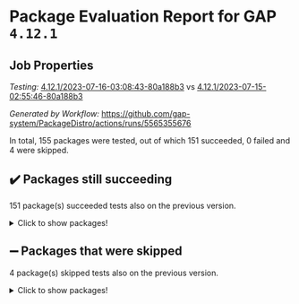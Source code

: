 # Package Evaluation Report for GAP `4.12.1`

## Job Properties

*Testing:* [4.12.1/2023-07-16-03:08:43-80a188b3](https://github.com/gap-system/PackageDistro/blob/data/reports/4.12.1/2023-07-16-03:08:43-80a188b3) vs [4.12.1/2023-07-15-02:55:46-80a188b3](https://github.com/gap-system/PackageDistro/blob/data/reports/4.12.1/2023-07-15-02:55:46-80a188b3)

*Generated by Workflow:* https://github.com/gap-system/PackageDistro/actions/runs/5565355676

In total, 155 packages were tested, out of which 151 succeeded, 0 failed and 4 were skipped.

## :heavy_check_mark: Packages still succeeding

151 package(s) succeeded tests also on the previous version.
<details><summary>Click to show packages!</summary>

- 4ti2interface 2023.02-04 [(success)](https://github.com/gap-system/PackageDistro/actions/runs/5565355676/jobs/10165742906)
- ace 5.6.2 [(success)](https://github.com/gap-system/PackageDistro/actions/runs/5565355676/jobs/10165742972)
- aclib 1.3.2 [(success)](https://github.com/gap-system/PackageDistro/actions/runs/5565355676/jobs/10165743012)
- agt 0.3.1 [(success)](https://github.com/gap-system/PackageDistro/actions/runs/5565355676/jobs/10165743067)
- alnuth 3.2.1 [(success)](https://github.com/gap-system/PackageDistro/actions/runs/5565355676/jobs/10165743115)
- anupq 3.3.0 [(success)](https://github.com/gap-system/PackageDistro/actions/runs/5565355676/jobs/10165743162)
- atlasrep 2.1.6 [(success)](https://github.com/gap-system/PackageDistro/actions/runs/5565355676/jobs/10165743198)
- autodoc 2023.06.19 [(success)](https://github.com/gap-system/PackageDistro/actions/runs/5565355676/jobs/10165743235)
- automata 1.15 [(success)](https://github.com/gap-system/PackageDistro/actions/runs/5565355676/jobs/10165743276)
- automgrp 1.3.2 [(success)](https://github.com/gap-system/PackageDistro/actions/runs/5565355676/jobs/10165743325)
- autpgrp 1.11 [(success)](https://github.com/gap-system/PackageDistro/actions/runs/5565355676/jobs/10165743370)
- cap 2023.07-06 [(success)](https://github.com/gap-system/PackageDistro/actions/runs/5565355676/jobs/10165743421)
- caratinterface 2.3.5 [(success)](https://github.com/gap-system/PackageDistro/actions/runs/5565355676/jobs/10165743457)
- cddinterface 2022.11.01 [(success)](https://github.com/gap-system/PackageDistro/actions/runs/5565355676/jobs/10165743505)
- circle 1.6.6 [(success)](https://github.com/gap-system/PackageDistro/actions/runs/5565355676/jobs/10165743556)
- classicpres 1.22 [(success)](https://github.com/gap-system/PackageDistro/actions/runs/5565355676/jobs/10165743597)
- cohomolo 1.6.11 [(success)](https://github.com/gap-system/PackageDistro/actions/runs/5565355676/jobs/10165743634)
- congruence 1.2.5 [(success)](https://github.com/gap-system/PackageDistro/actions/runs/5565355676/jobs/10165743687)
- corelg 1.56 [(success)](https://github.com/gap-system/PackageDistro/actions/runs/5565355676/jobs/10165743725)
- crime 1.6 [(success)](https://github.com/gap-system/PackageDistro/actions/runs/5565355676/jobs/10165743752)
- crisp 1.4.6 [(success)](https://github.com/gap-system/PackageDistro/actions/runs/5565355676/jobs/10165743802)
- crypting 0.10.4 [(success)](https://github.com/gap-system/PackageDistro/actions/runs/5565355676/jobs/10165743837)
- cryst 4.1.26 [(success)](https://github.com/gap-system/PackageDistro/actions/runs/5565355676/jobs/10165743876)
- crystcat 1.1.10 [(success)](https://github.com/gap-system/PackageDistro/actions/runs/5565355676/jobs/10165743933)
- ctbllib 1.3.6 [(success)](https://github.com/gap-system/PackageDistro/actions/runs/5565355676/jobs/10165743975)
- cubefree 1.19 [(success)](https://github.com/gap-system/PackageDistro/actions/runs/5565355676/jobs/10165744038)
- curlinterface 2.3.2 [(success)](https://github.com/gap-system/PackageDistro/actions/runs/5565355676/jobs/10165744089)
- cvec 2.8.1 [(success)](https://github.com/gap-system/PackageDistro/actions/runs/5565355676/jobs/10165744141)
- datastructures 0.3.0 [(success)](https://github.com/gap-system/PackageDistro/actions/runs/5565355676/jobs/10165744193)
- deepthought 1.0.6 [(success)](https://github.com/gap-system/PackageDistro/actions/runs/5565355676/jobs/10165744239)
- design 1.8 [(success)](https://github.com/gap-system/PackageDistro/actions/runs/5565355676/jobs/10165744273)
- difsets 2.3.1 [(success)](https://github.com/gap-system/PackageDistro/actions/runs/5565355676/jobs/10165744317)
- digraphs 1.6.2 [(success)](https://github.com/gap-system/PackageDistro/actions/runs/5565355676/jobs/10165744355)
- edim 1.3.7 [(success)](https://github.com/gap-system/PackageDistro/actions/runs/5565355676/jobs/10165744393)
- example 4.3.4 [(success)](https://github.com/gap-system/PackageDistro/actions/runs/5565355676/jobs/10165744436)
- examplesforhomalg 2023.02-04 [(success)](https://github.com/gap-system/PackageDistro/actions/runs/5565355676/jobs/10165744487)
- factint 1.6.3 [(success)](https://github.com/gap-system/PackageDistro/actions/runs/5565355676/jobs/10165744528)
- ferret 1.0.9 [(success)](https://github.com/gap-system/PackageDistro/actions/runs/5565355676/jobs/10165744574)
- fga 1.5.0 [(success)](https://github.com/gap-system/PackageDistro/actions/runs/5565355676/jobs/10165744615)
- fining 1.5.5 [(success)](https://github.com/gap-system/PackageDistro/actions/runs/5565355676/jobs/10165744650)
- float 1.0.3 [(success)](https://github.com/gap-system/PackageDistro/actions/runs/5565355676/jobs/10165744687)
- format 1.4.3 [(success)](https://github.com/gap-system/PackageDistro/actions/runs/5565355676/jobs/10165744728)
- forms 1.2.9 [(success)](https://github.com/gap-system/PackageDistro/actions/runs/5565355676/jobs/10165744777)
- fplsa 1.2.6 [(success)](https://github.com/gap-system/PackageDistro/actions/runs/5565355676/jobs/10165744825)
- fr 2.4.12 [(success)](https://github.com/gap-system/PackageDistro/actions/runs/5565355676/jobs/10165744871)
- francy 2.0.3 [(success)](https://github.com/gap-system/PackageDistro/actions/runs/5565355676/jobs/10165744910)
- fwtree 1.3 [(success)](https://github.com/gap-system/PackageDistro/actions/runs/5565355676/jobs/10165744958)
- gapdoc 1.6.6 [(success)](https://github.com/gap-system/PackageDistro/actions/runs/5565355676/jobs/10165745007)
- gauss 2023.02-04 [(success)](https://github.com/gap-system/PackageDistro/actions/runs/5565355676/jobs/10165745049)
- gaussforhomalg 2023.02-04 [(success)](https://github.com/gap-system/PackageDistro/actions/runs/5565355676/jobs/10165745106)
- gbnp 1.0.5 [(success)](https://github.com/gap-system/PackageDistro/actions/runs/5565355676/jobs/10165745150)
- generalizedmorphismsforcap 2023.03-01 [(success)](https://github.com/gap-system/PackageDistro/actions/runs/5565355676/jobs/10165745211)
- genss 1.6.8 [(success)](https://github.com/gap-system/PackageDistro/actions/runs/5565355676/jobs/10165745272)
- gradedmodules 2023.02-04 [(success)](https://github.com/gap-system/PackageDistro/actions/runs/5565355676/jobs/10165745335)
- gradedringforhomalg 2023.02-04 [(success)](https://github.com/gap-system/PackageDistro/actions/runs/5565355676/jobs/10165745391)
- grape 4.9.0 [(success)](https://github.com/gap-system/PackageDistro/actions/runs/5565355676/jobs/10165745433)
- groupoids 1.73 [(success)](https://github.com/gap-system/PackageDistro/actions/runs/5565355676/jobs/10165745506)
- grpconst 2.6.4 [(success)](https://github.com/gap-system/PackageDistro/actions/runs/5565355676/jobs/10165745573)
- guarana 0.96.3 [(success)](https://github.com/gap-system/PackageDistro/actions/runs/5565355676/jobs/10165745638)
- guava 3.18 [(success)](https://github.com/gap-system/PackageDistro/actions/runs/5565355676/jobs/10165745716)
- hap 1.56 [(success)](https://github.com/gap-system/PackageDistro/actions/runs/5565355676/jobs/10165745774)
- hapcryst 0.1.15 [(success)](https://github.com/gap-system/PackageDistro/actions/runs/5565355676/jobs/10165745834)
- hecke 1.5.3 [(success)](https://github.com/gap-system/PackageDistro/actions/runs/5565355676/jobs/10165745907)
- help 3.5 [(success)](https://github.com/gap-system/PackageDistro/actions/runs/5565355676/jobs/10165745973)
- homalg 2023.02-05 [(success)](https://github.com/gap-system/PackageDistro/actions/runs/5565355676/jobs/10165746050)
- homalgtocas 2023.02-04 [(success)](https://github.com/gap-system/PackageDistro/actions/runs/5565355676/jobs/10165746122)
- idrel 2.45 [(success)](https://github.com/gap-system/PackageDistro/actions/runs/5565355676/jobs/10165746203)
- images 1.3.1 [(success)](https://github.com/gap-system/PackageDistro/actions/runs/5565355676/jobs/10165746263)
- intpic 0.3.0 [(success)](https://github.com/gap-system/PackageDistro/actions/runs/5565355676/jobs/10165746339)
- io 4.8.1 [(success)](https://github.com/gap-system/PackageDistro/actions/runs/5565355676/jobs/10165746421)
- io_forhomalg 2023.02-04 [(success)](https://github.com/gap-system/PackageDistro/actions/runs/5565355676/jobs/10165746477)
- irredsol 1.4.4 [(success)](https://github.com/gap-system/PackageDistro/actions/runs/5565355676/jobs/10165746556)
- json 2.1.1 [(success)](https://github.com/gap-system/PackageDistro/actions/runs/5565355676/jobs/10165746629)
- jupyterkernel 1.5.0 [(success)](https://github.com/gap-system/PackageDistro/actions/runs/5565355676/jobs/10165746703)
- jupyterviz 1.5.6 [(success)](https://github.com/gap-system/PackageDistro/actions/runs/5565355676/jobs/10165746771)
- kan 1.35 [(success)](https://github.com/gap-system/PackageDistro/actions/runs/5565355676/jobs/10165746835)
- kbmag 1.5.11 [(success)](https://github.com/gap-system/PackageDistro/actions/runs/5565355676/jobs/10165746912)
- laguna 3.9.6 [(success)](https://github.com/gap-system/PackageDistro/actions/runs/5565355676/jobs/10165746972)
- liealgdb 2.2.1 [(success)](https://github.com/gap-system/PackageDistro/actions/runs/5565355676/jobs/10165747016)
- liepring 2.8 [(success)](https://github.com/gap-system/PackageDistro/actions/runs/5565355676/jobs/10165747099)
- liering 2.4.2 [(success)](https://github.com/gap-system/PackageDistro/actions/runs/5565355676/jobs/10165747185)
- linearalgebraforcap 2023.06-02 [(success)](https://github.com/gap-system/PackageDistro/actions/runs/5565355676/jobs/10165747260)
- localizeringforhomalg 2023.02-04 [(success)](https://github.com/gap-system/PackageDistro/actions/runs/5565355676/jobs/10165747332)
- loops 3.4.3 [(success)](https://github.com/gap-system/PackageDistro/actions/runs/5565355676/jobs/10165747389)
- lpres 1.0.3 [(success)](https://github.com/gap-system/PackageDistro/actions/runs/5565355676/jobs/10165747461)
- majoranaalgebras 1.5.1 [(success)](https://github.com/gap-system/PackageDistro/actions/runs/5565355676/jobs/10165747550)
- mapclass 1.4.6 [(success)](https://github.com/gap-system/PackageDistro/actions/runs/5565355676/jobs/10165747618)
- matgrp 0.70 [(success)](https://github.com/gap-system/PackageDistro/actions/runs/5565355676/jobs/10165747689)
- matricesforhomalg 2023.02-04 [(success)](https://github.com/gap-system/PackageDistro/actions/runs/5565355676/jobs/10165747755)
- modisom 2.5.4 [(success)](https://github.com/gap-system/PackageDistro/actions/runs/5565355676/jobs/10165747818)
- modulepresentationsforcap 2023.06-02 [(success)](https://github.com/gap-system/PackageDistro/actions/runs/5565355676/jobs/10165747890)
- modules 2023.02-04 [(success)](https://github.com/gap-system/PackageDistro/actions/runs/5565355676/jobs/10165747940)
- monoidalcategories 2023.05-03 [(success)](https://github.com/gap-system/PackageDistro/actions/runs/5565355676/jobs/10165748002)
- nconvex 2022.09-01 [(success)](https://github.com/gap-system/PackageDistro/actions/runs/5565355676/jobs/10165748063)
- nilmat 1.4.2 [(success)](https://github.com/gap-system/PackageDistro/actions/runs/5565355676/jobs/10165748119)
- nock 1.5 [(success)](https://github.com/gap-system/PackageDistro/actions/runs/5565355676/jobs/10165748170)
- normalizinterface 1.3.6 [(success)](https://github.com/gap-system/PackageDistro/actions/runs/5565355676/jobs/10165748236)
- nq 2.5.10 [(success)](https://github.com/gap-system/PackageDistro/actions/runs/5565355676/jobs/10165748299)
- numericalsgps 1.3.1 [(success)](https://github.com/gap-system/PackageDistro/actions/runs/5565355676/jobs/10165748365)
- openmath 11.5.3 [(success)](https://github.com/gap-system/PackageDistro/actions/runs/5565355676/jobs/10165748416)
- orb 4.9.0 [(success)](https://github.com/gap-system/PackageDistro/actions/runs/5565355676/jobs/10165748471)
- packagemanager 1.4.1 [(success)](https://github.com/gap-system/PackageDistro/actions/runs/5565355676/jobs/10165748525)
- patternclass 2.4.3 [(success)](https://github.com/gap-system/PackageDistro/actions/runs/5565355676/jobs/10165748583)
- permut 2.0.4 [(success)](https://github.com/gap-system/PackageDistro/actions/runs/5565355676/jobs/10165748647)
- polenta 1.3.10 [(success)](https://github.com/gap-system/PackageDistro/actions/runs/5565355676/jobs/10165748708)
- polymaking 0.8.6 [(success)](https://github.com/gap-system/PackageDistro/actions/runs/5565355676/jobs/10165748760)
- primgrp 3.4.4 [(success)](https://github.com/gap-system/PackageDistro/actions/runs/5565355676/jobs/10165748813)
- profiling 2.5.4 [(success)](https://github.com/gap-system/PackageDistro/actions/runs/5565355676/jobs/10165748872)
- qpa 1.34 [(success)](https://github.com/gap-system/PackageDistro/actions/runs/5565355676/jobs/10165748917)
- quagroup 1.8.3 [(success)](https://github.com/gap-system/PackageDistro/actions/runs/5565355676/jobs/10165748967)
- radiroot 2.9 [(success)](https://github.com/gap-system/PackageDistro/actions/runs/5565355676/jobs/10165749016)
- rcwa 4.7.1 [(success)](https://github.com/gap-system/PackageDistro/actions/runs/5565355676/jobs/10165749068)
- rds 1.8 [(success)](https://github.com/gap-system/PackageDistro/actions/runs/5565355676/jobs/10165749106)
- recog 1.4.2 [(success)](https://github.com/gap-system/PackageDistro/actions/runs/5565355676/jobs/10165749154)
- repndecomp 1.3.0 [(success)](https://github.com/gap-system/PackageDistro/actions/runs/5565355676/jobs/10165749197)
- repsn 3.1.1 [(success)](https://github.com/gap-system/PackageDistro/actions/runs/5565355676/jobs/10165749241)
- resclasses 4.7.3 [(success)](https://github.com/gap-system/PackageDistro/actions/runs/5565355676/jobs/10165749288)
- ringsforhomalg 2023.02-05 [(success)](https://github.com/gap-system/PackageDistro/actions/runs/5565355676/jobs/10165749327)
- sco 2023.02-04 [(success)](https://github.com/gap-system/PackageDistro/actions/runs/5565355676/jobs/10165749362)
- scscp 2.4.1 [(success)](https://github.com/gap-system/PackageDistro/actions/runs/5565355676/jobs/10165749395)
- semigroups 5.2.1 [(success)](https://github.com/gap-system/PackageDistro/actions/runs/5565355676/jobs/10165749435)
- sglppow 2.3 [(success)](https://github.com/gap-system/PackageDistro/actions/runs/5565355676/jobs/10165749481)
- sgpviz 0.999.5 [(success)](https://github.com/gap-system/PackageDistro/actions/runs/5565355676/jobs/10165749516)
- simpcomp 2.1.14 [(success)](https://github.com/gap-system/PackageDistro/actions/runs/5565355676/jobs/10165749542)
- singular 2023.02.09 [(success)](https://github.com/gap-system/PackageDistro/actions/runs/5565355676/jobs/10165749572)
- sl2reps 1.1 [(success)](https://github.com/gap-system/PackageDistro/actions/runs/5565355676/jobs/10165749609)
- sla 1.5.3 [(success)](https://github.com/gap-system/PackageDistro/actions/runs/5565355676/jobs/10165749640)
- smallgrp 1.5.3 [(success)](https://github.com/gap-system/PackageDistro/actions/runs/5565355676/jobs/10165749675)
- smallsemi 0.6.13 [(success)](https://github.com/gap-system/PackageDistro/actions/runs/5565355676/jobs/10165749715)
- sonata 2.9.6 [(success)](https://github.com/gap-system/PackageDistro/actions/runs/5565355676/jobs/10165749755)
- sophus 1.27 [(success)](https://github.com/gap-system/PackageDistro/actions/runs/5565355676/jobs/10165749796)
- spinsym 1.5.2 [(success)](https://github.com/gap-system/PackageDistro/actions/runs/5565355676/jobs/10165749845)
- standardff 0.9.4 [(success)](https://github.com/gap-system/PackageDistro/actions/runs/5565355676/jobs/10165749895)
- symbcompcc 1.3.2 [(success)](https://github.com/gap-system/PackageDistro/actions/runs/5565355676/jobs/10165749953)
- thelma 1.3 [(success)](https://github.com/gap-system/PackageDistro/actions/runs/5565355676/jobs/10165750001)
- tomlib 1.2.9 [(success)](https://github.com/gap-system/PackageDistro/actions/runs/5565355676/jobs/10165750056)
- toolsforhomalg 2023.05-01 [(success)](https://github.com/gap-system/PackageDistro/actions/runs/5565355676/jobs/10165750105)
- toric 1.9.5 [(success)](https://github.com/gap-system/PackageDistro/actions/runs/5565355676/jobs/10165750161)
- toricvarieties 2022.07.13 [(success)](https://github.com/gap-system/PackageDistro/actions/runs/5565355676/jobs/10165750202)
- transgrp 3.6.4 [(success)](https://github.com/gap-system/PackageDistro/actions/runs/5565355676/jobs/10165750248)
- ugaly 4.1.3 [(success)](https://github.com/gap-system/PackageDistro/actions/runs/5565355676/jobs/10165750305)
- unipot 1.5 [(success)](https://github.com/gap-system/PackageDistro/actions/runs/5565355676/jobs/10165750357)
- unitlib 4.2.0 [(success)](https://github.com/gap-system/PackageDistro/actions/runs/5565355676/jobs/10165750400)
- utils 0.82 [(success)](https://github.com/gap-system/PackageDistro/actions/runs/5565355676/jobs/10165750442)
- uuid 0.7 [(success)](https://github.com/gap-system/PackageDistro/actions/runs/5565355676/jobs/10165750499)
- walrus 0.9991 [(success)](https://github.com/gap-system/PackageDistro/actions/runs/5565355676/jobs/10165750545)
- wedderga 4.10.4 [(success)](https://github.com/gap-system/PackageDistro/actions/runs/5565355676/jobs/10165750590)
- xmod 2.91 [(success)](https://github.com/gap-system/PackageDistro/actions/runs/5565355676/jobs/10165750642)
- xmodalg 1.23 [(success)](https://github.com/gap-system/PackageDistro/actions/runs/5565355676/jobs/10165750698)
- yangbaxter 0.10.3 [(success)](https://github.com/gap-system/PackageDistro/actions/runs/5565355676/jobs/10165750731)
- zeromqinterface 0.14 [(success)](https://github.com/gap-system/PackageDistro/actions/runs/5565355676/jobs/10165750799)
</details>

## :heavy_minus_sign: Packages that were skipped

4 package(s) skipped tests also on the previous version.
<details><summary>Click to show packages!</summary>

- browse 1.8.21 [(skipped)](https://github.com/gap-system/PackageDistro/actions/runs/5565355676/jobs/10165647568)
- itc 1.5.1 [(skipped)](https://github.com/gap-system/PackageDistro/actions/runs/5565355676/jobs/10165647568)
- polycyclic 2.16 [(skipped)](https://github.com/gap-system/PackageDistro/actions/runs/5565355676/jobs/10165647568)
- xgap 4.31 [(skipped)](https://github.com/gap-system/PackageDistro/actions/runs/5565355676/jobs/10165647568)
</details>

